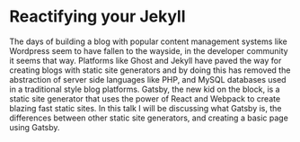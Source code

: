 # Reactifying your Jekyll

The days of building a blog with popular content management systems like Wordpress seem to have fallen to the wayside, in the developer community it seems that way. Platforms like Ghost and Jekyll have paved the way for creating blogs with static site generators and by doing this has removed the abstraction of server side languages like PHP, and MySQL databases used in a traditional style blog platforms. Gatsby, the new kid on the block, is a static site generator that uses the power of React and Webpack to create blazing fast static sites. In this talk I will be discussing what Gatsby is, the differences between other static site generators, and creating a basic page using Gatsby.
